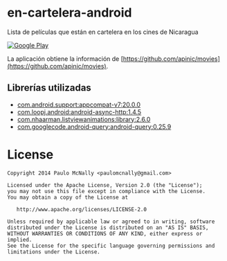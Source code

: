 en-cartelera-android
====================

Lista de películas que están en cartelera en los cines de Nicaragua

[![Google Play](https://ssl.gstatic.com/android/market_images/web/play_logo.png)](https://play.google.com/store/apps/details?id=com.mc.encartelera)

La aplicación obtiene la información de [https://github.com/apinic/movies](https://github.com/apinic/movies).

## Librerías utilizadas

* [com.android.support:appcompat-v7:20.0.0](https://developer.android.com/intl/es/tools/support-library/features.html#v7)
* [com.loopj.android:android-async-http:1.4.5](http://loopj.com/android-async-http/)
* [com.nhaarman.listviewanimations:library:2.6.0](https://github.com/nhaarman/ListViewAnimations)
* [com.googlecode.android-query:android-query:0.25.9](https://code.google.com/p/android-query/)

License
=======

    Copyright 2014 Paulo McNally <paulomcnally@gmail.com>

    Licensed under the Apache License, Version 2.0 (the "License");
    you may not use this file except in compliance with the License.
    You may obtain a copy of the License at

       http://www.apache.org/licenses/LICENSE-2.0

    Unless required by applicable law or agreed to in writing, software
    distributed under the License is distributed on an "AS IS" BASIS,
    WITHOUT WARRANTIES OR CONDITIONS OF ANY KIND, either express or implied.
    See the License for the specific language governing permissions and
    limitations under the License.
